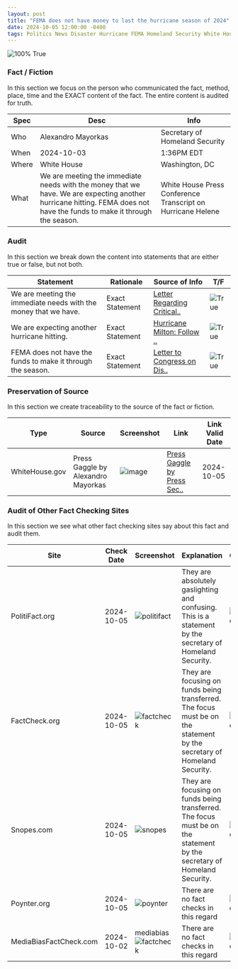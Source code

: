 ```yaml
---
layout: post
title: "FEMA does not have money to last the hurricane season of 2024"
date: 2024-10-05 12:00:00 -0400
tags: Politics News Disaster Hurricane FEMA Homeland Security White House
---
```


![100% True](/assets/images/100.jpg)

### Fact / Fiction

In this section we focus on the person who communicated the fact, method, place, time and the EXACT content of the fact. The entire content is audited for truth.

| Spec | Desc | Info | 
| ----------- | ----------- | ----------- |
| Who | Alexandro Mayorkas | Secretary of Homeland Security | 
| When | 2024-10-03 | 1:36PM EDT | 
| Where | White House | Washington, DC | 
| What | We are meeting the immediate needs with the money that we have. We are expecting another hurricane hitting. FEMA does not have the funds to make it through the season. | White House Press Conference Transcript on Hurricane Helene | 

### Audit

In this section we break down the content into statements that are either true or false, but not both.

| Statement | Rationale | Source of Info | T/F | 
| ----------- | ----------- | ----------- | ----------- |
| We are meeting the immediate needs with the money that we have. | Exact Statement | [Letter Regarding Critical..](https://www.whitehouse.gov/omb/briefing-room/2024/06/28/letter-regarding-critical-supplemental-funding-needs/) | ![True](/assets/images/true.png) | 
| We are expecting another hurricane hitting. | Exact Statement | [Hurricane Milton: Follow ..](https://www.commerce.gov/news/blog/2024/10/hurricane-milton-follow-advice-local-officials-and-evacuate-if-told-do-so) | ![True](/assets/images/true.png) | 
| FEMA does not have the funds to make it through the season. | Exact Statement | [Letter to Congress on Dis..](https://www.whitehouse.gov/briefing-room/statements-releases/2024/10/04/letter-to-congress-on-disaster-needs/) | ![True](/assets/images/true.png) | 

### Preservation of Source

In this section we create traceability to the source of the fact or fiction.

| Type | Source | Screenshot | Link | Link Valid Date | 
| ----------- | ----------- | ----------- | ----------- | ----------- |
| WhiteHouse.gov | Press Gaggle by Alexandro Mayorkas | ![image](/posts/images/2024-10-05-FEMA-does-not-have-money-to-last-the-hurricane-season-of-2024-image.png) | [Press Gaggle by Press Sec..](https://www.whitehouse.gov/briefing-room/press-briefings/2024/10/02/press-gaggle-by-press-secretary-karine-jean-pierre-and-secretary-of-homeland-security-alejandro-mayorkas-en-route-greenville-sc/) | 2024-10-05 | 

### Audit of Other Fact Checking Sites

In this section we see what other fact checking sites say about this fact and audit them.

| Site | Check Date | Screenshot | Explanation | Grade | 
| ----------- | ----------- | ----------- | ----------- | ----------- |
| PolitiFact.org | 2024-10-05 | ![politifact](/posts/images/2024-10-05-FEMA-does-not-have-money-to-last-the-hurricane-season-of-2024-politifact.png) | They are absolutely gaslighting and confusing. This is a statement by the secretary of Homeland Security. | ![Grade](/assets/images/0.png) | 
| FactCheck.org | 2024-10-05 | ![factcheck](/posts/images/2024-10-05-FEMA-does-not-have-money-to-last-the-hurricane-season-of-2024-factcheck.png) | They are focusing on funds being transferred. The focus must be on the statement by the secretary of Homeland Security. | ![Grade](/assets/images/3.png) | 
| Snopes.com | 2024-10-05 | ![snopes](/posts/images/2024-10-05-FEMA-does-not-have-money-to-last-the-hurricane-season-of-2024-snopes.png) | They are focusing on funds being transferred. The focus must be on the statement by the secretary of Homeland Security. | ![Grade](/assets/images/4.png) | 
| Poynter.org | 2024-10-05 | ![poynter](/posts/images/2024-10-05-FEMA-does-not-have-money-to-last-the-hurricane-season-of-2024-poynter.png) | There are no fact checks in this regard | ![Grade](/assets/images/5.png) | 
| MediaBiasFactCheck.com | 2024-10-02 | mediabias![factcheck](/posts/images/2024-10-05-FEMA-does-not-have-money-to-last-the-hurricane-season-of-2024-factcheck.png) | There are no fact checks in this regard | ![Grade](/assets/images/5.png) | 


